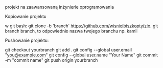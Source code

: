 projekt na zaawansowaną inżynierie oprogramowania

Kopiowanie projektu

w git bash: 
git clone -b 'branch' https://github.com/wisnieibiszkopty/zio.
git branch
branch, to odpowiednio nazwa twojego branchu np. kamil

Pushowanie projektu:

git checkout yourbranch 
git add . 
git config --global user.email "you@example.com" 
git config --global user.name "Your Name" 
git commit -m "commit name" 
git push origin yourbranch

